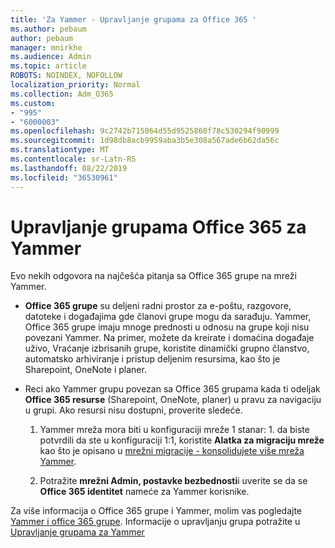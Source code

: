 ```yaml
---
title: 'Za Yammer - Upravljanje grupama za Office 365 '
ms.author: pebaum
author: pebaum
manager: mnirkhe
ms.audience: Admin
ms.topic: article
ROBOTS: NOINDEX, NOFOLLOW
localization_priority: Normal
ms.collection: Adm_O365
ms.custom:
- "995"
- "6000003"
ms.openlocfilehash: 9c2742b715064d55d9525860f78c530294f90999
ms.sourcegitcommit: 1d98db8acb9959aba3b5e308a567ade6b62da56c
ms.translationtype: MT
ms.contentlocale: sr-Latn-RS
ms.lasthandoff: 08/22/2019
ms.locfileid: "36530961"
---
```

# <a name="manage-office-365-groups-in-yammer"></a>Upravljanje grupama Office 365 za Yammer

Evo nekih odgovora na najčešća pitanja sa Office 365 grupe na mreži Yammer.

* **Office 365 grupe** su deljeni radni prostor za e-poštu, razgovore, datoteke i događajima gde članovi grupe mogu da sarađuju. Yammer, Office 365 grupe imaju mnoge prednosti u odnosu na grupe koji nisu povezani Yammer. Na primer, možete da kreirate i domaćina događaje uživo, Vraćanje izbrisanih grupe, koristite dinamički grupno članstvo, automatsko arhiviranje i pristup deljenim resursima, kao što je Sharepoint, OneNote i planer.

* Reci ako Yammer grupu povezan sa Office 365 grupama kada ti odeljak **Office 365 resurse** (Sharepoint, OneNote, planer) u pravu za navigaciju u grupi. Ako resursi nisu dostupni, proverite sledeće.

  1. Yammer mreža mora biti u konfiguraciji mreže 1 stanar: 1. da biste potvrdili da ste u konfiguraciji 1:1, koristite **Alatka za migraciju mreže** kao što je opisano u [mrežni migracije - konsolidujete više mreža Yammer](https://docs.microsoft.com/yammer/configure-your-yammer-network/consolidate-multiple-yammer-networks).

  2. Potražite **mrežni Admin, postavke bezbednosti**i uverite se da se **Office 365 identitet** nameće za Yammer korisnike.

Za više informacija o Office 365 grupe i Yammer, molim vas pogledajte [Yammer i office 365 grupe](https://docs.microsoft.com/yammer/manage-yammer-groups/yammer-and-office-365-groups?redirectSourcePath=%252fen-us%252farticle%252fYammer-and-Office-365-Groups-d8c239dc-a48b-47ab-b85e-6b4b8191a869). Informacije o upravljanju grupa potražite u [Upravljanje grupama za Yammer](https://support.office.com/article/Manage-a-group-in-Yammer-6e05c6d6-5548-4c88-89cd-e6757a514ef2)
